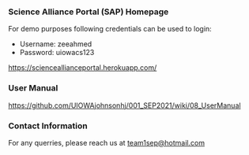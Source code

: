 ### Science Alliance Portal (SAP) Homepage

For demo purposes following credentials can be used to login:

- Username: zeeahmed
- Password: uiowacs123

https://scienceallianceportal.herokuapp.com/

### User Manual

https://github.com/UIOWAjohnsonhj/001_SEP2021/wiki/08_UserManual

### Contact Information

For any querries, please reach us at team1sep@hotmail.com
